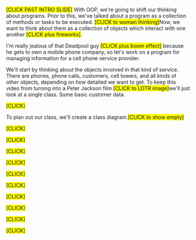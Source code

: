 <span style="background-color: yellow;">[CLICK PAST INTRO SLIDE]</span> With OOP, we're going to shift our thinking about programs. Prior to this, we've talked about a program as a collection of methods or tasks to be executed. <span style="background-color: yellow;">[CLICK to woman thinking]</span>Now, we want to think about them as a collection of objects which interact with one another <span style="background-color: yellow;">[CLICK plus fireworks]</span>.

I'm really jealous of that Deadpool guy <span style="background-color: yellow;">[CLICK plus boom effect]</span> because he gets to own a mobile phone company, so let's work on a program for managing information for a cell phone service provider.

We'll start by thinking about the objects involved in that kind of service. There are phones, phone calls, customers, cell towers, and all kinds of other objects, depending on how detailed we want to get. To keep this video from turning into a Peter Jackson film <span style="background-color: yellow;">[CLICK to LOTR image]</span>we'll just look at a single class. Some basic customer data.

<span style="background-color: yellow;">[CLICK]</span>

To plan out our class, we'll create a class diagram.<span style="background-color: yellow;">[CLICK to show empty]</span>








<span style="background-color: yellow;">[CLICK]</span>


<span style="background-color: yellow;">[CLICK]</span>

<span style="background-color: yellow;">[CLICK]</span>

<span style="background-color: yellow;">[CLICK]</span>

<span style="background-color: yellow;">[CLICK]</span>

<span style="background-color: yellow;">[CLICK]</span>


<span style="background-color: yellow;">[CLICK]</span>


<span style="background-color: yellow;">[CLICK]</span>


<span style="background-color: yellow;">[CLICK]</span>


<span style="background-color: yellow;">[CLICK]</span>






<!-- Here is an example of a PlantUML class diagram for a cell phone provider customer:


```plantuml
@startuml
class Customer {
    - name: String
    - phoneNumber: String
    - planPrice: double
    - dataPerMonth: double
    - dataRemaining: double
    + Customer(name: String, phoneNumber: String, planPrice: double, dataPerMonth: double)
    + useData(amount: double): void
    + addData(amount: double): void
    + getRemainingData(): double
}
@enduml
``` -->